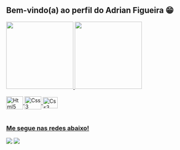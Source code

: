 ## Bem-vindo(a) ao perfil do Adrian Figueira 😁

 <div>
   <a href="https://github.com/AdrianFigueira">
   <img height="180em" src="https://github-readme-stats.vercel.app/api?username=AdrianFigueira&show_icons=true&theme=chartreuse-dark&include_all_commits=true&count_private=true"/>
   <img height="180em" src="https://github-readme-stats.vercel.app/api/top-langs/?username=AdrianFigueira&layout=compact&langs_count=6&theme=dark"/>
</div>
    
<div style="display: inline_block"><br>
  <img align="center" alt="Html5" height="35" width="45" src="https://cdn.jsdelivr.net/gh/devicons/devicon@latest/icons/html5/html5-plain-wordmark.svg">
  <img align="center" alt="Css3" height="35" width="45" src="https://cdn.jsdelivr.net/gh/devicons/devicon@latest/icons/css3/css3-plain-wordmark.svg">
  <img align="center" alt="Css3" height="30" width="40" src="https://cdn.jsdelivr.net/gh/devicons/devicon@latest/icons/javascript/javascript-plain.svg" />
</div>
 
<br>
 
### Me segue nas redes abaixo!
 
<div>
  <a href="https://www.instagram.com/adrian.o_o.figueira/" target="_blank"><img src="https://img.shields.io/badge/-Instagram-%23E4405F?style=for-the-badge&logo=instagram&logoColor=white" target="_blank"></a>
  <a href="https://www.linkedin.com/in/adrian-figueira-dev/" target="_blank"><img src="https://img.shields.io/badge/-LinkedIn-%230077B5?style=for-the-badge&logo=linkedin&logoColor=white" target="_blank"></a>
</div>
